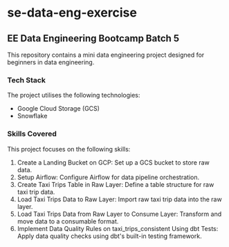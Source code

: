 # se-data-eng-exercise
##  EE Data Engineering Bootcamp Batch 5

This repository contains a mini data engineering project designed for beginners in data engineering.

### Tech Stack
The project utilises the following technologies:
- Google Cloud Storage (GCS)
- Snowflake

### Skills Covered
This project focuses on the following skills:
1. Create a Landing Bucket on GCP: Set up a GCS bucket to store raw data.
2. Setup Airflow: Configure Airflow for data pipeline orchestration.
3. Create Taxi Trips Table in Raw Layer: Define a table structure for raw taxi trip data.
4. Load Taxi Trips Data to Raw Layer: Import raw taxi trip data into the raw layer.
5. Load Taxi Trips Data from Raw Layer to Consume Layer: Transform and move data to a consumable format.
6. Implement Data Quality Rules on taxi_trips_consistent Using dbt Tests: Apply data quality checks using dbt's built-in testing framework.
